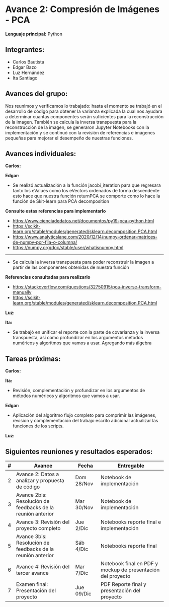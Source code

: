 # Avance 2:  Compresión de Imágenes - PCA


**Lenguaje principal:**  Python


## Integrantes:
* Carlos Bautista
* Edgar Bazo
* Luz Hernández
* Ita Santiago

## Avances del grupo:

Nos reunimos y verificamos lo trabajado: hasta el momento se trabajó en el desarrollo de código para obtener 
la varianza explicada la cual nos ayudara a determinar cuantas componentes serán suficientes para la reconstrucción 
de la imagen. También se calcula la inversa transpuesta para la reconstrucción de la imagen, se generaron Jupyter 
Notebooks con la implementación y se continuó con la revisión de referencias e imágenes pequeñas para mejorar 
el desempeño de nuestras funciones.

## Avances individuales:

**Carlos:**


**Edgar:**
* Se realizó actualización a la función jacobi_iteration para que regresara tanto los eValues como 
  los eVectors ordenados de forma descendente esto hace que nuestra función returnPCA se comporte 
  como lo hace la función de Skit-learn para PCA decomposition

**Consulte estas referencias para implementarlo**
* https://www.cienciadedatos.net/documentos/py19-pca-python.html
* https://scikit-learn.org/stable/modules/generated/sklearn.decomposition.PCA.html
* https://www.analyticslane.com/2020/12/14/numpy-ordenar-matrices-de-numpy-por-fila-o-columna/
* https://numpy.org/doc/stable/user/whatisnumpy.html
** **
* Se calcula la inversa transpuesta para poder reconstruir la imagen a partir de las
    componentes obtenidas de nuestra función  

**Referencias consultadas para realizarlo**
* https://stackoverflow.com/questions/32750915/pca-inverse-transform-manually
* https://scikit-learn.org/stable/modules/generated/sklearn.decomposition.PCA.html


**Luz:**


**Ita:** 
* Se trabajó en unificar el reporte con la parte de covarianza y la inversa transpuesta, así como profundizar en 
  los argumentos métodos numéricos y algoritmos que vamos a usar. Agregando más álgebra



## Tareas próximas:

**Carlos:**


**Ita:**
* Revisión, complementación y profundizar en los argumentos de métodos numéricos y algoritmos que vamos a usar.


**Edgar:**
* Aplicación del algoritmo flujo completo para comprimir las imágenes, revision y complementación del trabajo escrito 
  adicional actualizar las funciones de los scripts.

**Luz:**



## Siguientes reuniones y resultados esperados:

| # | Avance                                            | Fecha            | Entregable                                   |
|---|-------------------------------------------------------------|------------------|----------------------------------------------|
| 2 | Avance 2: Datos a analizar y propuesta de código            | Dom 28/Nov    | Notebook de implementación                   |
| 3 | Avance 2bis: Resolución de feedbacks de la reunión anterior     | Mar 30/Nov    | Notebook de implementación     |
| 4 | Avance 3: Revisión del proyecto completo    | Jue 2/Dic    | Notebooks reporte final e implementación                |
| 5 | Avance 3bis: Resolución de feedbacks de la reunión anterior     | Sáb 4/Dic    | Notebooks reporte final     |
| 6 | Avance 4: Revisión del tercer avance     | Mar 7/Dic   | Notebook final en PDF y mockup de presentación del proyecto|
| 7 | Examen final:  Presentación del proyecto                    | Jue 09/Dic | PDF Reporte final y presentación del proyecto|
